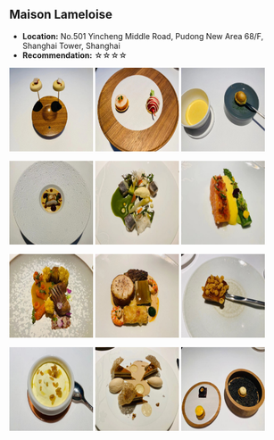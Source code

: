 ## Maison Lameloise
*   **Location:** No.501 Yincheng Middle Road, Pudong New Area 68/F, Shanghai Tower, Shanghai
*   **Recommendation:** ☆☆☆☆

<p float="left">
  <img src="/food/photo/lame1.jpeg" width="150" height="150">
  <img src="/food/photo/lame2.jpeg" width="150" height="150">
  <img src="/food/photo/lame3.jpeg" width="150" height="150">
</p>

<p float="left">
  <img src="/food/photo/lame4.jpeg" width="150" height="150">
  <img src="/food/photo/lame5.jpeg" width="150" height="150">
  <img src="/food/photo/lame6.jpeg" width="150" height="150">
</p>

<p float="left">
  <img src="/food/photo/lame7.jpeg" width="150" height="150">
  <img src="/food/photo/lame8.jpeg" width="150" height="150">
  <img src="/food/photo/lame9.jpeg" width="150" height="150">
</p>

<p float="left">
  <img src="/food/photo/lame10.jpeg" width="150" height="150">
  <img src="/food/photo/lame11.jpeg" width="150" height="150">
  <img src="/food/photo/lame12.jpeg" width="150" height="150">
</p>
